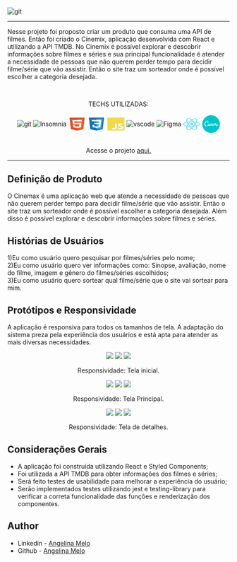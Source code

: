 
<div >

  <img align="center" alt="git"  width="300" src="https://github.com/ajuliamm/movie-challenge/assets/93016620/6d0fed2a-a043-4d1b-8859-413a60e9f75b" />
</div>

***
Nesse projeto foi proposto criar um produto que consuma uma API de filmes. Então foi criado o Cinemix, aplicação desenvolvida com React e utilizando a API TMDB. No Cinemix é possível explorar e descobrir informações sobre filmes e séries e sua principal funcionalidade é atender a necessidade de pessoas que não querem perder tempo para decidir filme/série que vão assistir. Então o site traz um sorteador onde é possível escolher a categoria desejada.

<br>
<div align="center">

  TECHS UTILIZADAS:
  <br>
  <br>
  <img align="center" alt="git" height="30" width="40" src="https://cdn.jsdelivr.net/gh/devicons/devicon/icons/git/git-original.svg" />
  <img align="center" alt="Insomnia" height="30" width="40" src="https://user-images.githubusercontent.com/120285942/236062287-09f1bc78-7e35-45bc-b420-17b08bd4f81d.svg">
  <img align="center" alt="Rafa-HTML" height="30" width="40" src="https://raw.githubusercontent.com/devicons/devicon/master/icons/html5/html5-original.svg">
  <img align="center" alt="Rafa-CSS" height="30" width="40" src="https://raw.githubusercontent.com/devicons/devicon/master/icons/css3/css3-original.svg">
  <img align="center" alt="Rafa-Js" height="30" width="40" src="https://raw.githubusercontent.com/devicons/devicon/master/icons/javascript/javascript-plain.svg">
  <img align="center" alt="vscode" height="30" width="40" src="https://cdn.jsdelivr.net/gh/devicons/devicon/icons/vscode/vscode-original.svg" />
  <img align="center" alt="Figma" height="30" width="40" src="https://cdn.jsdelivr.net/gh/devicons/devicon/icons/figma/figma-original.svg" />
  <img align="center" alt="React" height="30" width="40" src="https://raw.githubusercontent.com/devicons/devicon/master/icons/react/react-original.svg">
  <img align="center" alt="Canva" height="40" width="40" src="https://raw.githubusercontent.com/devicons/devicon/master/icons/canva/canva-original.svg"><br>
  <br>
  
  Acesse o projeto [aqui.](https://cinemix-ajuliamm.vercel.app/)

</div>

***


## Definição de Produto

O Cinemax é uma aplicação web que atende a necessidade de pessoas que não querem perder tempo para decidir filme/série que vão assistir. Então o site traz um sorteador onde é possível escolher a categoria desejada. Além disso é possível explorar e descobrir informações sobre filmes e séries. 


## Histórias de Usuários
1)Eu como usuário quero pesquisar por filmes/séries pelo nome;<br>
2)Eu como usuário quero ver informações como: Sinopse, avaliação, nome do filme, imagem e gênero do filmes/séries escolhidos;<br>
3)Eu como usuário quero sortear qual filme/série que o site vai sortear para mim. 


## Protótipos e Responsividade

A aplicação é responsiva para todos os tamanhos de tela. A adaptação do sistema preza pela experiência dos usuários e está apta para atender as mais diversas necessidades.
<div align="center">
  <img width="400" src="https://github.com/ajuliamm/movie-challenge/assets/93016620/e99f8fbd-22f8-456f-8ec5-69478ff8140d"/>
  <img width="215" src="https://github.com/ajuliamm/movie-challenge/assets/93016620/f7dab887-e919-47a1-9e72-af3369a376e4"/>  
  <img width="140" src="https://github.com/ajuliamm/movie-challenge/assets/93016620/89b2a51b-30ba-44cc-aed1-97fe31d158ea"/>  
  <p> Responsividade: Tela inicial.</p>
</div>

<div align="center">
  <img width="400" src="https://github.com/ajuliamm/movie-challenge/assets/93016620/e4ad46d1-4f31-4e4c-858a-8253ead45c49"/>
  <img width="215" src="https://github.com/ajuliamm/movie-challenge/assets/93016620/672a6acd-7db6-4f08-8f8f-4f52a177fbe6"/>  
  <img width="140" src="https://github.com/ajuliamm/movie-challenge/assets/93016620/9a1b23e9-7644-4250-b713-24291947af8d"/>
  <p> Responsividade: Tela Principal.</p>
</div>
<div align="center">
  <img width="400" src="https://github.com/ajuliamm/movie-challenge/assets/93016620/b9630282-14a1-4dd0-af8a-b51aa36d0bf9)"/>
  <img width="215" src="https://github.com/ajuliamm/movie-challenge/assets/93016620/8c2f61d1-5aac-4afe-9711-b23aae42d347"/>  
  <img width="140" src="https://github.com/ajuliamm/movie-challenge/assets/93016620/81b2cc2e-111b-4e4e-bcb8-09417f615b50"/>
   <p> Responsividade: Tela de detalhes.</p>
  
</div>

## Considerações Gerais 
- A aplicação foi construída utilizando React e Styled Components;
- Foi utilizada a API TMDB para obter informações dos filmes e séries;
- Será feito testes de usabilidade para melhorar a experiência do usuário;
- Serão implementados testes utilizando jest e testing-library para verificar a correta funcionalidade das funções e renderização dos componentes.  


## Author

- Linkedin - [Angelina Melo](https://www.linkedin.com/in/angelinamelo/)
- Github - [Angelina Melo](https://github.com/ajuliamm)


 

